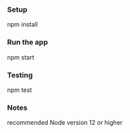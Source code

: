 ### Setup
npm install

### Run the app
npm start

### Testing
npm test

### Notes
recommended Node version 12 or higher
